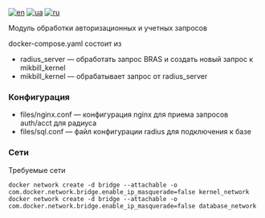 [![en](https://img.shields.io/badge/lang-en-red.svg)](README.md)
[![ua](https://img.shields.io/badge/lang-ua-yellow.svg)](README.ua.md)
[![ru](https://img.shields.io/badge/lang-ru-blue.svg)](README.ru.md)

Модуль обработки авторизационных и учетных запросов

docker-compose.yaml состоит из
  + radius_server — обработать запрос BRAS и создать новый запрос к mikbill_kernel
  + mikbill_kernel — обрабатывает запрос от radius_server

### Конфигурация
  + files/nginx.conf — конфигурация nginx для приема запросов auth/acct для радиуса
  + files/sql.conf — файл конфигурации radius для подключения к базе

### Сети

Требуемые сети

```
docker network create -d bridge --attachable -o com.docker.network.bridge.enable_ip_masquerade=false kernel_network
docker network create -d bridge --attachable -o com.docker.network.bridge.enable_ip_masquerade=false database_network
```